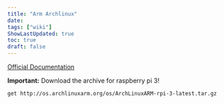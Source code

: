 ```yaml
---
title: "Arm Archlinux"
date: 
tags: ["wiki"]
ShowLastUpdated: true
toc: true
draft: false
---
```



[Official Documentation](https://archlinuxarm.org/platforms/armv8/broadcom/raspberry-pi-3)

**Important:** Download the archive for raspberry pi 3!

```sh
get http://os.archlinuxarm.org/os/ArchLinuxARM-rpi-3-latest.tar.gz
```
